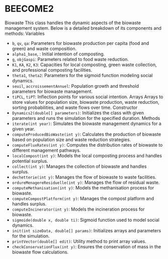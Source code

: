 # BEECOME2
Biowaste
This class handles the dynamic aspects of the biowaste management system. Below is a detailed breakdown of its components and methods:
Variables
- `b`, `qv`, `qa`: Parameters for biowaste production per capita (food and green) and waste composition.
- `alpha1_base`, : Initial intention of composting.
- `g`, `objGaspi`: Parameters related to food waste reduction.
- `K1`, `KA`, `K2`, `K3`: Capacities for local composting, green waste collection, and professional composting facilities.
- `theta1`, `theta2`: Parameters for the sigmoid function modeling social dynamics.
- `seuil`, `accroissementAnnuel`: Population growth and threshold parameters for biowaste management.
-  `tiPCL`, `tiPT`: Inflection points for various social intention.
Arrays
Arrays to store values for population size, biowaste production, waste reduction, sorting probabilities, and waste flows over time.
Constructor
- `Dynamics2(double[] parameters)`: Initializes the class with given parameters and runs the simulation for the specified duration.
Methods
- `iterate(int year)`: Simulates the biowaste management dynamics for a given year.
- `computeProducedBioWaste(int y)`: Calculates the production of biowaste based on population size and waste reduction strategies.
- `computeFluxRates(int y)`: Computes the distribution rates of biowaste to different management pathways.
- `localCompost(int y)`: Models the local composting process and handles potential surplus.
- `collect(int y)`: Manages the collection of biowaste and handles surplus.
- `dechetterie(int y)`: Manages the flow of biowaste to waste facilities.
- `ordureMenagereResiduelle(int y)`: Manages the flow of residual waste.
- `computeMethanisation(int y)`: Models the methanisation process for biowaste.
- `computeCompostPlatform(int y)`: Manages the compost platform and handles surplus.
- `computeIncinerator(int y)`: Models the incineration process for biowaste.
- `sigmoide(double x, double ti)`: Sigmoid function used to model social dynamics.
- `init(int sizeData, double[] params)`: Initializes arrays and parameters for the simulation.
- `printVector(double[] edit)`: Utility method to print array values.
- `checkConservationFlux(int y)`: Ensures the conservation of mass in the biowaste flow calculations.
